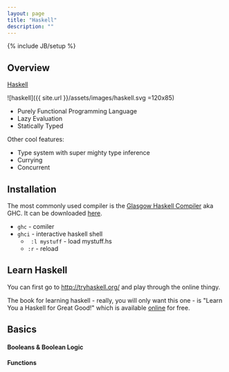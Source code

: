 ```yaml
---
layout: page
title: "Haskell"
description: ""
---
```

{% include JB/setup %}


## Overview

[Haskell](https://www.haskell.org/)

![haskell]({{ site.url }}/assets/images/haskell.svg =120x85)



* Purely Functional Programming Language
* Lazy Evaluation
* Statically Typed

Other cool features:

* Type system with super mighty type inference
* Currying
* Concurrent


## Installation

The most commonly used compiler is the [Glasgow Haskell Compiler](https://en.wikipedia.org/wiki/Glasgow_Haskell_Compiler) aka GHC. It can be downloaded [here](https://www.haskell.org/ghc/).

* ``` ghc ``` - comiler
* ``` ghci ``` - interactive haskell shell
  * ```  :l mystuff ``` - load mystuff.hs
  * ``` :r ``` - reload


## Learn Haskell

You can first go to <http://tryhaskell.org/> and play through the online thingy.

The book for learning haskell - really, you will only want this one - is "Learn You a Haskell for Great Good!" which is available [online](http://learnyouahaskell.com/chapters) for free.



## Basics

#### Booleans & Boolean Logic


#### Functions



